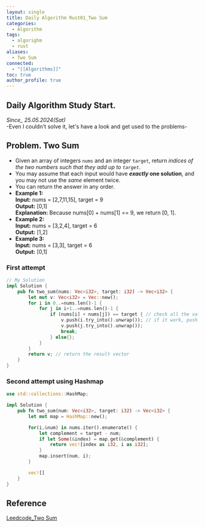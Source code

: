 ```yaml
---
layout: single
title: Daily Algorithm Rust01_Two Sum
categories:
  - Algorithm
tags:
  - algorighm
  - rust
aliases:
  - Two Sum
connected:
  - "[[Algorithms]]"
toc: true
author_profile: true
---
```

## Daily Algorithm Study Start.
*Since_ 25.05.2024(Sat)*<br/>
-Even I couldn't solve it, let's have a look and get used to the problems-

## Problem. Two Sum
- Given an array of integers `nums` and an integer `target`, return _indices of the two numbers such that they add up to `target`_. <br/>
- You may assume that each input would have **_exactly_ one solution**, and you may not use the _same_ element twice.<br/>
- You can return the answer in any order.
- **Example 1:** <br/>
  **Input:** nums = [2,7,11,15], target = 9<br/>
  **Output:** [0,1]<br/>
  **Explanation:** Because nums[0] + nums[1] == 9, we return [0, 1].
- **Example 2:**<br/>
  **Input:** nums = [3,2,4], target = 6<br/>
  **Output:** [1,2]
- **Example 3:**<br/>
  **Input:** nums = [3,3], target = 6<br/>
  **Output:** [0,1]

### First attempt
```rust
// My Solution
impl Solution {
    pub fn two_sum(nums: Vec<i32>, target: i32) -> Vec<i32> {
        let mut v: Vec<i32> = Vec::new();
        for i in 0..=nums.len()-1 {
            for j in i+1..=nums.len()-1 {
                if (nums[i] + nums[j]) == target { // check all the values in nums
                    v.push(i.try_into().unwrap()); // if it work, push into vector
                    v.push(j.try_into().unwrap());
                    break;
                } else{};
            }
        }
		return v; // return the result vector
    }
}
```

### Second attempt using Hashmap
```rust
use std::collections::HashMap;

impl Solution {
	pub fn two_sum(num: Vec<i32>, target: i32) -> Vec<i32> {
		let mut map = HashMap::new();

		for(i,&num) in nums.iter().enumerate() {
			let complement = target - num;
			if let Some(&index) = map.get(&complement) {
				return vec![index as i32, i as i32];
			}
			map.insert(num, i);
		}

		vec![]
	}
}

```






## Reference
[Leedcode_Two Sum](https://leetcode.com/problems/two-sum/description/)
